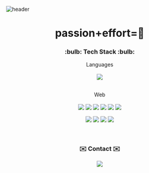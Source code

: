 ![header](https://capsule-render.vercel.app/api?type=shark&color=auto&height=300&section=header&text=Seoyoung's%20GitHub&fontSize=70&animation=scaleIn)
 <h1 align="center">passion+effort=💎</h1>
 
 <h3 align="center">:bulb: Tech Stack :bulb:</h3>
 
 <div align="center">
 Languages<br><br>
 <img src="https://img.shields.io/badge/Java-007396?style=flat-square&logo=Java&logoColor=white"/><br><br>
 
 Web<br><br>
 <img src="https://img.shields.io/badge/HTML5-E34F26?style=flat-square&logo=HTML5&logoColor=white"/>
 <img src="https://img.shields.io/badge/JavaScript-F7DF1E?style=flat-square&logo=JavaScript&logoColor=white"/>
 <img src="https://img.shields.io/badge/CSS3-1572B6?style=flat-square&logo=CSS3&logoColor=white"/>
 <img src="https://img.shields.io/badge/MySQL-4479A1?style=flat-square&logo=MySQL&logoColor=white"/>
 <img src="https://img.shields.io/badge/PostgreSQL-4169E1?style=flat-square&logo=PostgreSQL&logoColor=white"/>
 <img src="https://img.shields.io/badge/jQuery-0769AD?style=flat-square&logo=jQuery&logoColor=white"/>

 <img src="https://img.shields.io/badge/Spring%20Boot-6DB33F?style=flat-square&logo=Spring%20Boot&logoColor=white"/>
 <img src="https://img.shields.io/badge/Bootstrap-7952B3?style=flat-square&logo=Bootstrap&logoColor=white"/>
 <img src="https://img.shields.io/badge/GitHub-181717?style=flat-square&logo=GitHub&logoColor=white"/>
 <img src="https://img.shields.io/badge/GitLab-FCA121?style=flat-square&logo=GitLab&logoColor=white"/>
</div><br><br>

<h3 align="center">✉️ Contact ✉️</h3>
<div align="center">
 <a href="mailto:jglorys@naver.com" target="_blank"><img src="https://img.shields.io/badge/Mail-005FF9?style=flat-square&logo=Mail.Ru&logoColor=white"/></a>
</div>
